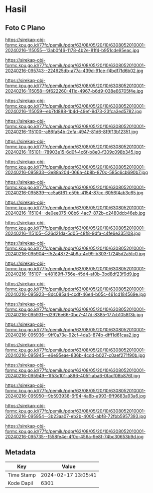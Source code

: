 # Hasil

## Foto C Plano

https://sirekap-obj-formc.kpu.go.id/77fc/pemilu/pdpr/63/08/05/20/10/6308052010001-20240216-115055--13ab0f46-1178-4b2e-81f4-b951cde95eac.jpg

https://sirekap-obj-formc.kpu.go.id/77fc/pemilu/pdpr/63/08/05/20/10/6308052010001-20240216-095743--224625db-a77a-439d-91ce-f4bdf7fd6b02.jpg

https://sirekap-obj-formc.kpu.go.id/77fc/pemilu/pdpr/63/08/05/20/10/6308052010001-20240216-115058--9f622260-411d-4967-b6d9-038e66705f4e.jpg

https://sirekap-obj-formc.kpu.go.id/77fc/pemilu/pdpr/63/08/05/20/10/6308052010001-20240216-115059--eb7fd888-1b4d-49ef-9d73-23fca3ed5782.jpg

https://sirekap-obj-formc.kpu.go.id/77fc/pemilu/pdpr/63/08/05/20/10/6308052010001-20240216-115100--a86fa54b-2efa-4947-81d6-8f9f13b12351.jpg

https://sirekap-obj-formc.kpu.go.id/77fc/pemilu/pdpr/63/08/05/20/10/6308052010001-20240216-115101--78903e15-6d0f-4c6f-b8e0-f309c098b345.jpg

https://sirekap-obj-formc.kpu.go.id/77fc/pemilu/pdpr/63/08/05/20/10/6308052010001-20240216-095833--3e88a204-066a-4b8b-870c-585c6cb690b7.jpg

https://sirekap-obj-formc.kpu.go.id/77fc/pemilu/pdpr/63/08/05/20/10/6308052010001-20240216-095839--cc5a6f61-e59b-4154-87cc-6056f4ab3c65.jpg

https://sirekap-obj-formc.kpu.go.id/77fc/pemilu/pdpr/63/08/05/20/10/6308052010001-20240216-115104--de0ee075-08b6-4ac7-872b-c2480dcb46eb.jpg

https://sirekap-obj-formc.kpu.go.id/77fc/pemilu/pdpr/63/08/05/20/10/6308052010001-20240216-115105--526d21da-5d05-48f8-9dfa-c4fe6e335108.jpg

https://sirekap-obj-formc.kpu.go.id/77fc/pemilu/pdpr/63/08/05/20/10/6308052010001-20240216-095904--f52a4872-4b9a-4c99-b303-17245d2a5fc0.jpg

https://sirekap-obj-formc.kpu.go.id/77fc/pemilu/pdpr/63/08/05/20/10/6308052010001-20240216-115107--e48169ff-756e-45d4-af0b-3bd8df23f9d9.jpg

https://sirekap-obj-formc.kpu.go.id/77fc/pemilu/pdpr/63/08/05/20/10/6308052010001-20240216-095923--8dc085a4-ccdf-46e4-b05c-461cd184569e.jpg

https://sirekap-obj-formc.kpu.go.id/77fc/pemilu/pdpr/63/08/05/20/10/6308052010001-20240216-095931--d2926e66-0bc7-417d-8385-177cb1058f3b.jpg

https://sirekap-obj-formc.kpu.go.id/77fc/pemilu/pdpr/63/08/05/20/10/6308052010001-20240216-095936--9ff0a73e-92cf-4da3-874b-dfff1d61caa2.jpg

https://sirekap-obj-formc.kpu.go.id/77fc/pemilu/pdpr/63/08/05/20/10/6308052010001-20240216-095945--e6e95eae-836b-4cdd-b027-c0aef271f90b.jpg

https://sirekap-obj-formc.kpu.go.id/77fc/pemilu/pdpr/63/08/05/20/10/6308052010001-20240216-095949--1f53c101-a896-405f-aba6-0facf08b876f.jpg

https://sirekap-obj-formc.kpu.go.id/77fc/pemilu/pdpr/63/08/05/20/10/6308052010001-20240216-095950--9b593938-6f94-4a8b-a993-6ff9683a93a6.jpg

https://sirekap-obj-formc.kpu.go.id/77fc/pemilu/pdpr/63/08/05/20/10/6308052010001-20240216-095954--3b23aa07-eb2b-4000-abf8-72fbb5957393.jpg

https://sirekap-obj-formc.kpu.go.id/77fc/pemilu/pdpr/63/08/05/20/10/6308052010001-20240216-095735--f558fe4e-4f0c-456a-9e8f-74bc30653b9d.jpg


## Metadata

| Key        | Value               |
| ---------- | ------------------- |
| Time Stamp | 2024-02-17 13:05:41 |
| Kode Dapil | 6301                |



